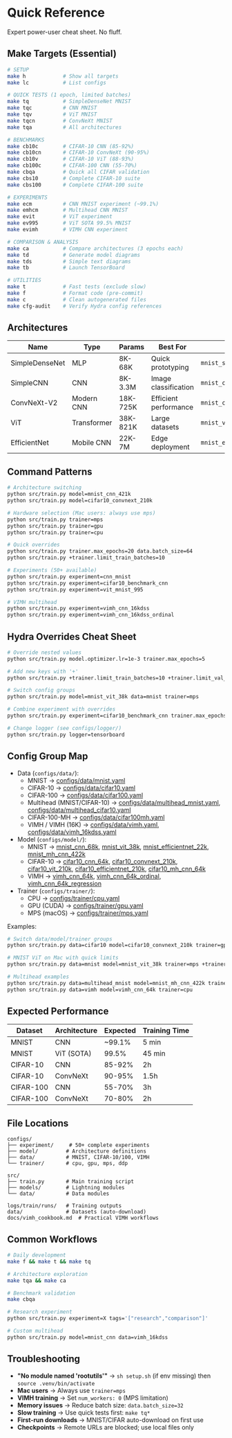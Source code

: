 # Quick Reference

Expert power-user cheat sheet. No fluff.

## Make Targets (Essential)
```bash
# SETUP
make h            # Show all targets
make lc           # List configs

# QUICK TESTS (1 epoch, limited batches)
make tq           # SimpleDenseNet MNIST
make tqc          # CNN MNIST
make tqv          # ViT MNIST
make tqcn         # ConvNeXt MNIST
make tqa          # All architectures

# BENCHMARKS
make cb10c        # CIFAR-10 CNN (85-92%)
make cb10cn       # CIFAR-10 ConvNeXt (90-95%)
make cb10v        # CIFAR-10 ViT (88-93%)
make cb100c       # CIFAR-100 CNN (55-70%)
make cbqa         # Quick all CIFAR validation
make cbs10        # Complete CIFAR-10 suite
make cbs100       # Complete CIFAR-100 suite

# EXPERIMENTS
make ecm          # CNN MNIST experiment (~99.1%)
make emhcm        # Multihead CNN MNIST
make evit         # ViT experiment
make ev995        # ViT SOTA 99.5% MNIST
make evimh        # VIMH CNN experiment

# COMPARISON & ANALYSIS
make ca           # Compare architectures (3 epochs each)
make td           # Generate model diagrams
make tds          # Simple text diagrams
make tb           # Launch TensorBoard

# UTILITIES
make t            # Fast tests (exclude slow)
make f            # Format code (pre-commit)
make c            # Clean autogenerated files
make cfg-audit    # Verify Hydra config references
```

## Architectures
| Name | Type | Params | Best For | Config |
|------|------|--------|----------|--------|
| SimpleDenseNet | MLP | 8K-68K | Quick prototyping | `mnist_sdn_*` |
| SimpleCNN | CNN | 8K-3.3M | Image classification | `mnist_cnn_*` |
| ConvNeXt-V2 | Modern CNN | 18K-725K | Efficient performance | `mnist_convnext_*` |
| ViT | Transformer | 38K-821K | Large datasets | `mnist_vit_*` |
| EfficientNet | Mobile CNN | 22K-7M | Edge deployment | `mnist_efficientnet_*` |

## Command Patterns
```bash
# Architecture switching
python src/train.py model=mnist_cnn_421k
python src/train.py model=cifar10_convnext_210k

# Hardware selection (Mac users: always use mps)
python src/train.py trainer=mps
python src/train.py trainer=gpu
python src/train.py trainer=cpu

# Quick overrides
python src/train.py trainer.max_epochs=20 data.batch_size=64
python src/train.py +trainer.limit_train_batches=10

# Experiments (50+ available)
python src/train.py experiment=cnn_mnist
python src/train.py experiment=cifar10_benchmark_cnn
python src/train.py experiment=vit_mnist_995

# VIMH multihead
python src/train.py experiment=vimh_cnn_16kdss
python src/train.py experiment=vimh_cnn_16kdss_ordinal
```

## Hydra Overrides Cheat Sheet
```bash
# Override nested values
python src/train.py model.optimizer.lr=1e-3 trainer.max_epochs=5

# Add new keys with '+'
python src/train.py +trainer.limit_train_batches=10 +trainer.limit_val_batches=5

# Switch config groups
python src/train.py model=mnist_vit_38k data=mnist trainer=mps

# Combine experiment with overrides
python src/train.py experiment=cifar10_benchmark_cnn trainer.max_epochs=50 data.batch_size=128

# Change logger (see configs/logger/)
python src/train.py logger=tensorboard
```

## Config Group Map
- Data (`configs/data/`):
  - MNIST → [configs/data/mnist.yaml](../configs/data/mnist.yaml)
  - CIFAR-10 → [configs/data/cifar10.yaml](../configs/data/cifar10.yaml)
  - CIFAR-100 → [configs/data/cifar100.yaml](../configs/data/cifar100.yaml)
  - Multihead (MNIST/CIFAR-10) → [configs/data/multihead_mnist.yaml](../configs/data/multihead_mnist.yaml), [configs/data/multihead_cifar10.yaml](../configs/data/multihead_cifar10.yaml)
  - CIFAR-100-MH → [configs/data/cifar100mh.yaml](../configs/data/cifar100mh.yaml)
  - VIMH / VIMH (16K) → [configs/data/vimh.yaml](../configs/data/vimh.yaml), [configs/data/vimh_16kdss.yaml](../configs/data/vimh_16kdss.yaml)
- Model (`configs/model/`):
  - MNIST → [mnist_cnn_68k](../configs/model/mnist_cnn_68k.yaml), [mnist_vit_38k](../configs/model/mnist_vit_38k.yaml), [mnist_efficientnet_22k](../configs/model/mnist_efficientnet_22k.yaml), [mnist_mh_cnn_422k](../configs/model/mnist_mh_cnn_422k.yaml)
  - CIFAR-10 → [cifar10_cnn_64k](../configs/model/cifar10_cnn_64k.yaml), [cifar10_convnext_210k](../configs/model/cifar10_convnext_210k.yaml), [cifar10_vit_210k](../configs/model/cifar10_vit_210k.yaml), [cifar10_efficientnet_210k](../configs/model/cifar10_efficientnet_210k.yaml), [cifar10_mh_cnn_64k](../configs/model/cifar10_mh_cnn_64k.yaml)
  - VIMH → [vimh_cnn_64k](../configs/model/vimh_cnn_64k.yaml), [vimh_cnn_64k_ordinal](../configs/model/vimh_cnn_64k_ordinal.yaml), [vimh_cnn_64k_regression](../configs/model/vimh_cnn_64k_regression.yaml)
- Trainer (`configs/trainer/`):
  - CPU → [configs/trainer/cpu.yaml](../configs/trainer/cpu.yaml)
  - GPU (CUDA) → [configs/trainer/gpu.yaml](../configs/trainer/gpu.yaml)
  - MPS (macOS) → [configs/trainer/mps.yaml](../configs/trainer/mps.yaml)

Examples:
```bash
# Switch data/model/trainer groups
python src/train.py data=cifar10 model=cifar10_convnext_210k trainer=gpu

# MNIST ViT on Mac with quick limits
python src/train.py data=mnist model=mnist_vit_38k trainer=mps +trainer.limit_train_batches=10

# Multihead examples
python src/train.py data=multihead_mnist model=mnist_mh_cnn_422k trainer=mps
python src/train.py data=vimh model=vimh_cnn_64k trainer=cpu
```

## Expected Performance
| Dataset | Architecture | Expected | Training Time |
|---------|-------------|----------|---------------|
| MNIST | CNN | ~99.1% | 5 min |
| MNIST | ViT (SOTA) | 99.5% | 45 min |
| CIFAR-10 | CNN | 85-92% | 2h |
| CIFAR-10 | ConvNeXt | 90-95% | 1.5h |
| CIFAR-100 | CNN | 55-70% | 3h |
| CIFAR-100 | ConvNeXt | 70-80% | 2h |

## File Locations
```
configs/
├── experiment/     # 50+ complete experiments
├── model/         # Architecture definitions
├── data/          # MNIST, CIFAR-10/100, VIMH
└── trainer/       # cpu, gpu, mps, ddp

src/
├── train.py       # Main training script
├── models/        # Lightning modules
└── data/          # Data modules

logs/train/runs/   # Training outputs
data/              # Datasets (auto-download)
docs/vimh_cookbook.md  # Practical VIMH workflows
```

## Common Workflows
```bash
# Daily development
make f && make t && make tq

# Architecture exploration
make tqa && make ca

# Benchmark validation
make cbqa

# Research experiment
python src/train.py experiment=X tags='["research","comparison"]'

# Custom multihead
python src/train.py model=mnist_cnn data=vimh_16kdss
```

## Troubleshooting
- **"No module named 'rootutils'"** → `sh setup.sh` (if env missing) then `source .venv/bin/activate`
- **Mac users** → Always use `trainer=mps`
- **VIMH training** → Set `num_workers: 0` (MPS limitation)
- **Memory issues** → Reduce batch size: `data.batch_size=32`
- **Slow training** → Use quick tests first: `make tq*`
- **First-run downloads** → MNIST/CIFAR auto-download on first use
- **Checkpoints** → Remote URLs are blocked; use local files only
